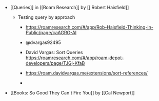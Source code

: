 - [[Queries]] in [[Roam Research]] by [[ Robert Haisfield]] 
	 - Testing query by approach
		 - https://roamresearch.com/#/app/Rob-Haisfield-Thinking-in-Public/page/caAGRG-Al

		 - @dvargas92495

		 - David Vargas: Sort Queries
https://roamresearch.com/#/app/roam-depot-developers/page/TJGj-KfaB

		 - https://roam.davidvargas.me/extensions/sort-references/

		 - 

- [[Books: So Good They Can't Fire You]] by [[Cal Newport]]
